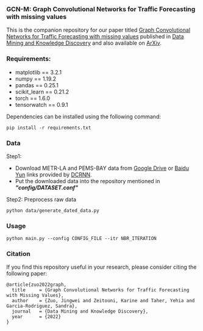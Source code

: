 ### GCN-M: Graph Convolutional Networks for Traffic Forecasting with missing values

This is the companion repository for our paper titled [Graph Convolutional Networks for Traffic Forecasting with missing values](https://link.springer.com/article/10.1007/s10618-022-00903-7) published in [Data Mining and Knowledge Discovery](https://www.springer.com/journal/10618) and also available on [ArXiv](https://arxiv.org/abs/2212.06419).


### Requirements:

- matplotlib == 3.2.1
- numpy == 1.19.2
- pandas == 0.25.1
- scikit_learn == 0.21.2
- torch == 1.6.0
- tensorwatch == 0.9.1

Dependencies can be installed using the following command:

```
pip install -r requirements.txt
```



### Data

Step1: 

- Download METR-LA and PEMS-BAY data from [Google Drive](https://drive.google.com/open?id=10FOTa6HXPqX8Pf5WRoRwcFnW9BrNZEIX) or [Baidu Yun](https://pan.baidu.com/s/14Yy9isAIZYdU__OYEQGa_g) links provided by [DCRNN](https://github.com/liyaguang/DCRNN).
- Put the downloaded data into the repository mentioned in ***"config/DATASET.conf"***

Step2:  Preprocess raw data

```
python data/generate_dated_data.py
```



### Usage

```
python main.py --config CONFIG_FILE --itr NBR_ITERATION
```


### Citation

If you find this repository useful in your research, please consider citing the following paper:

```script
@article{zuo2022graph,
  title     = {Graph Convolutional Networks for Traffic Forecasting with Missing Values},
  author    = {Zuo, Jingwei and Zeitouni, Karine and Taher, Yehia and Garcia-Rodriguez, Sandra},
  journal   = {Data Mining and Knowledge Discovery},
  year      = {2022}
}
```
